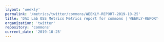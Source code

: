```yaml
---
layout: 'weekly'
permalink: '/metrics/twitter/commons/WEEKLY-REPORT-2019-10-25'
title: 'DAI Lab OSS Metrics Metrics report for commons | WEEKLY-REPORT-2019-10-25'
organization: 'twitter'
repository: 'commons'
current_date: '2019-10-25'
---
```

